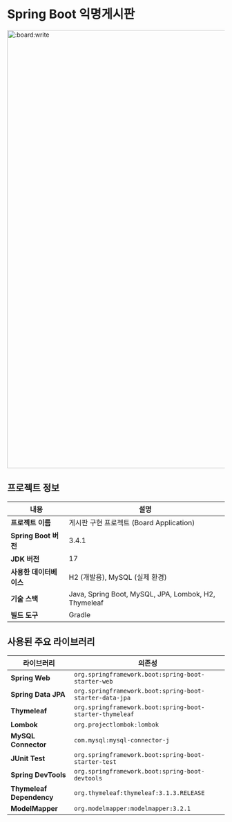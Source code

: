 # Spring Boot 익명게시판

<img width="1013" alt=":board:write" src="https://github.com/user-attachments/assets/33d9d00d-504d-45c7-9e5a-4743e909342f" />


## 프로젝트 정보
| **내용**              | **설명**                          |
|---------------------|----------------------------------|
| **프로젝트 이름**     | 게시판 구현 프로젝트 (Board Application) |
| **Spring Boot 버전**   | 3.4.1                            |
| **JDK 버전**          | 17                               |
| **사용한 데이터베이스** | H2 (개발용), MySQL (실제 환경)        |
| **기술 스택**         | Java, Spring Boot, MySQL, JPA, Lombok, H2, Thymeleaf |
| **빌드 도구**         | Gradle                           |

## 사용된 주요 라이브러리
| **라이브러리**                | **의존성**                                       |
|---------------------------|------------------------------------------------|
| **Spring Web**             | `org.springframework.boot:spring-boot-starter-web` |
| **Spring Data JPA**        | `org.springframework.boot:spring-boot-starter-data-jpa` |
| **Thymeleaf**              | `org.springframework.boot:spring-boot-starter-thymeleaf` |
| **Lombok**                 | `org.projectlombok:lombok`                    |
| **MySQL Connector**        | `com.mysql:mysql-connector-j`                 |
| **JUnit Test**             | `org.springframework.boot:spring-boot-starter-test` |
| **Spring DevTools**        | `org.springframework.boot:spring-boot-devtools` |
| **Thymeleaf Dependency**   | `org.thymeleaf:thymeleaf:3.1.3.RELEASE`       |
| **ModelMapper**            | `org.modelmapper:modelmapper:3.2.1`           |
